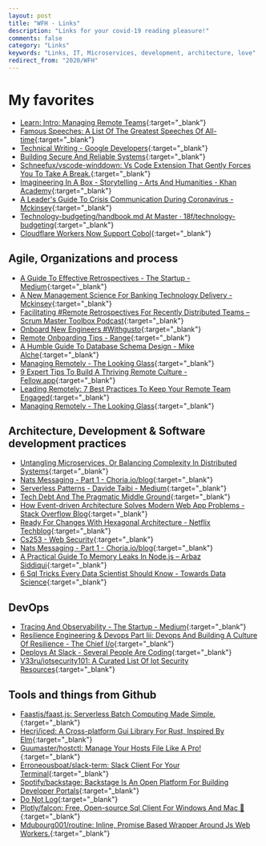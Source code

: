 ```yaml
---
layout: post
title: "WFH - Links"
description: "Links for your covid-19 reading pleasure!"
comments: false
category: "Links"
keywords: "Links, IT, Microservices, development, architecture, love"
redirect_from: "2020/WFH"
---
```


<!-- markdownlint-disable MD033 MD020 MD025-->
# My favorites<a name="favorites"></a>

- [Learn: Intro: Managing Remote Teams](https://knowyourteam.com/m/lessons/161-managing-remote-teams/topics/1301-intro-managing-remote-teams){:target="_blank"}
- [Famous Speeches: A List Of The Greatest Speeches Of All-time](https://jamesclear.com/great-speeches){:target="_blank"}
- [Technical Writing  -  Google Developers](https://developers.google.com/tech-writing){:target="_blank"}
- [Building Secure And Reliable Systems](https://landing.google.com/sre/books/){:target="_blank"}
- [Schneefux/vscode-winddown: Vs Code Extension That Gently Forces You To Take A Break.](https://github.com/schneefux/vscode-winddown){:target="_blank"}
- [Imagineering In A Box - Storytelling - Arts And Humanities - Khan Academy](https://www.khanacademy.org/humanities/hass-storytelling/imagineering-in-a-box){:target="_blank"}
- [A Leader's Guide To Crisis Communication During Coronavirus - Mckinsey](https://www.mckinsey.com/Business%20Functions/Organization/Our%20Insights/A%20leaders%20guide%20Communicating%20with%20teams%20stakeholders%20and%20communities%20during%20COVID%2019?cid=other-eml-alt-mip-mck&hlkid=f50630306d5c4e25abdcedbc9ece3940&hctky=11526138&hdpid=5b1ae120-d0c4-46ff-81a4-840e6ea42d11){:target="_blank"}
- [Technology-budgeting/handbook.md At Master · 18f/technology-budgeting](https://github.com/18F/technology-budgeting/blob/master/handbook.md){:target="_blank"}
- [Cloudflare Workers Now Support Cobol](https://blog.cloudflare.com/cloudflare-workers-now-support-cobol/){:target="_blank"}

## Agile, Organizations and process<a name="agile"></a>

- [A Guide To Effective Retrospectives - The Startup - Medium](https://medium.com/swlh/a-guide-to-effective-retrospectives-c1abe3be5869){:target="_blank"}
- [A New Management Science For Banking Technology Delivery - Mckinsey](https://www.mckinsey.com/industries/financial-services/our-insights/a-new-management-science-for-technology-delivery?cid=other-eml-alt-mip-mck&hlkid=ebf746f21291414184cbcec2c3c6e1c7&hctky=11526138&hdpid=a072b8e0-1b58-47f4-af45-fd91b9271f78){:target="_blank"}
- [Facilitating #Remote Retrospectives For Recently Distributed Teams – Scrum Master Toolbox Podcast](https://scrum-master-toolbox.org/2020/03/blog/facilitating-remote-retrospectives-for-recently-distributed-teams/){:target="_blank"}
- [Onboard New Engineers #Withgusto](https://engineering.gusto.com/onboards-new-engineers-withgusto/){:target="_blank"}
- [Remote Onboarding Tips - Range](https://www.range.co/blog/remote-onboarding-tips){:target="_blank"}
- [A Humble Guide To Database Schema Design - Mike Alche](https://www.mikealche.com/software-development/a-humble-guide-to-database-schema-design){:target="_blank"}
- [Managing Remotely - The Looking Glass](https://lg.substack.com/p/managing-remotely){:target="_blank"}
- [9 Expert Tips To Build A Thriving Remote Culture - Fellow.app](https://fellow.app/blog/2020/how-to-build-a-thriving-remote-culture/?_hsenc=p2ANqtz--bGM6g1wY9z73nyLzgJTnTda9GhtPyAwJzVNKNrnbjA-Dz_Qf2QNUZuHeTVLsCaHnqbFDiqeSm0b-UevIXLzdzuvuS7A&_hsmi=86467481){:target="_blank"}
- [Leading Remotely: 7 Best Practices To Keep Your Remote Team Engaged](https://fellow.app/blog/2020/leading-remotely-best-practices-to-keep-teams-engaged/?_hsenc=p2ANqtz--bGM6g1wY9z73nyLzgJTnTda9GhtPyAwJzVNKNrnbjA-Dz_Qf2QNUZuHeTVLsCaHnqbFDiqeSm0b-UevIXLzdzuvuS7A&_hsmi=86467481){:target="_blank"}
- [Managing Remotely - The Looking Glass](https://lg.substack.com/p/managing-remotely){:target="_blank"}

## Architecture, Development & Software development practices <a name="development"></a>

- [Untangling Microservices, Or Balancing Complexity In Distributed Systems](https://vladikk.com/2020/04/09/untangling-microservices/){:target="_blank"}
- [Nats Messaging - Part 1 - Choria.io/blog](https://choria.io/blog/post/2020/03/23/nats_patterns_1/){:target="_blank"}
- [Serverless Patterns - Davide Taibi - Medium](https://medium.com/@taibi.davide/serverless-patterns-e1fb3f1d753e){:target="_blank"}
- [Tech Debt And The Pragmatic Middle Ground](https://blog.pragmaticengineer.com/tech-debt/){:target="_blank"}
- [How Event-driven Architecture Solves Modern Web App Problems - Stack Overflow Blog](https://stackoverflow.blog/2020/03/16/how-event-driven-architecture-solves-modern-web-app-problems/){:target="_blank"}
- [Ready For Changes With Hexagonal Architecture - Netflix Techblog](https://netflixtechblog.com/ready-for-changes-with-hexagonal-architecture-b315ec967749){:target="_blank"}
- [Cs253 - Web Security](https://web.stanford.edu/class/cs253/){:target="_blank"}
- [Nats Messaging - Part 1 - Choria.io/blog](https://choria.io/blog/post/2020/03/23/nats_patterns_1/){:target="_blank"}
- [A Practical Guide To Memory Leaks In Node.js – Arbaz Siddiqui](https://www.arbazsiddiqui.me/a-practical-guide-to-memory-leaks-in-nodejs/){:target="_blank"}
- [6 Sql Tricks Every Data Scientist Should Know - Towards Data Science](https://towardsdatascience.com/6-sql-tricks-every-data-scientist-should-know-f84be499aea5){:target="_blank"}

## DevOps<a name="devops"></a>

- [Tracing And Observability - The Startup - Medium](https://medium.com/swlh/tracing-and-observability-9ab98438d773){:target="_blank"}
- [Resilience Engineering & Devops Part Iii: Devops And Building A Culture Of Resilience - The Chief I/o](https://thechief.io/c/editorial/resilience-engineering-devops-part-iii-building-culture-resilience/){:target="_blank"}
- [Deploys At Slack - Several People Are Coding](https://slack.engineering/deploys-at-slack-cd0d28c61701){:target="_blank"}
- [V33ru/iotsecurity101: A Curated List Of Iot Security Resources](https://github.com/V33RU/IoTSecurity101){:target="_blank"}

## Tools and things from Github <a name="tools"></a>

- [Faastjs/faast.js: Serverless Batch Computing Made Simple.](https://github.com/faastjs/faast.js){:target="_blank"}
- [Hecrj/iced: A Cross-platform Gui Library For Rust, Inspired By Elm](https://github.com/hecrj/iced){:target="_blank"}
- [Guumaster/hostctl: Manage Your Hosts File Like A Pro!](https://github.com/guumaster/hostctl){:target="_blank"}
- [Erroneousboat/slack-term: Slack Client For Your Terminal](https://github.com/erroneousboat/slack-term){:target="_blank"}
- [Spotify/backstage: Backstage Is An Open Platform For Building Developer Portals](https://github.com/spotify/backstage){:target="_blank"}
- [Do Not Log](https://sobolevn.me/2020/03/do-not-log){:target="_blank"}
- [Plotly/falcon: Free, Open-source Sql Client For Windows And Mac 🦅](https://github.com/plotly/falcon){:target="_blank"}
- [Mdubourg001/routine: Inline, Promise Based Wrapper Around Js Web Workers.](https://github.com/mdubourg001/routine){:target="_blank"}
